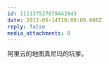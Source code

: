```yaml
---
id: 111137527879442943
date: 2012-06-14T10:00:00.000Z
reply: false
media_attachments: 0
---
```


阿里云的地图真尼玛的坑爹。 ​​​​

